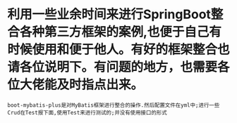 # 利用一些业余时间来进行SpringBoot整合各种第三方框架的案例,也便于自己有时候使用和便于他人。有好的框架整合也请各位说明下。有问题的地方，也需要各位大佬能及时指点出来。

`boot-mybatis-plus是对MyBatis框架进行整合的操作.然后配置文件在yml中;进行一些Crud在Test报下面,使用Test来进行测试的;并没有使用接口的形式`
